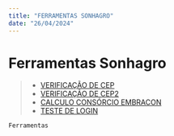 ```yaml
---
title: "FERRAMENTAS SONHAGRO"
date: "26/04/2024"
---
```


# Ferramentas Sonhagro


> - [VERIFICAÇÃO DE CEP](https://natalvalerio.github.io/sonhagro/cep/)
> - [VERIFICAÇÃO DE CEP2](https://natalvalerio.github.io/sonhagro/cep2/)
> - [CALCULO CONSÓRCIO EMBRACON](https://natalvalerio.github.io/sonhagro/consorcio/)
> - [TESTE DE LOGIN](https://natalvalerio.github.io/sonhagro/login/)


``` html
Ferramentas
```
